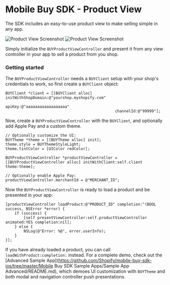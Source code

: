 # Mobile Buy SDK - Product View

The SDK includes an easy-to-use product view to make selling simple in any app.

![Product View Screenshot](https://raw.github.com/Shopify/mobile-buy-sdk-ios/master/Assets/Product_View_Screenshot_1.png)
![Product View Screenshot](https://raw.github.com/Shopify/mobile-buy-sdk-ios/master/Assets/Product_View_Screenshot_2.png)

Simply initialize the `BUYProductViewController` and present it from any view controller in your app to sell a product from you shop.

### Getting started

The `BUYProductViewController` needs a `BUYClient` setup with your shop's credentials to work, so first create a `BUYClient` object:

```objc
BUYClient *client = [[BUYClient alloc] initWithShopDomain:@"yourshop.myshopify.com"
                                                   apiKey:@"aaaaaaaaaaaaaaaaaa"
                                                channelId:@"99999"];
```

Now, create a `BUYProductViewController` with the `BUYClient`, and optionally add Apple Pay and a custom theme.

```objc
// Optionally customize the UI:
BUYTheme *theme = [[BUYTheme alloc] init];
theme.style = BUYThemeStyleLight;
theme.tintColor = [UIColor redColor];

BUYProductViewController *productViewController = [[BUYProductViewController alloc] initWithClient:self.client theme:theme];

// Optionally enable Apple Pay:
productViewController.merchantId = @"MERCHANT_ID";
```

Now the `BUYProductViewController` is ready to load a product and be presented in your app:

```objc
[productViewController loadProduct:@"PRODUCT_ID" completion:^(BOOL success, NSError *error) {
    if (success) {
        [self presentViewController:self.productViewController animated:YES completion:nil];
    } else {
        NSLog(@"Error: %@", error.userInfo);
    }
}];
```

If you have already loaded a product, you can call `loadWithProduct:completion:` instead. For a complete demo, check out the [Advanced Sample App](https://github.com/Shopify/mobile-buy-sdk-ios/tree/master/Mobile Buy SDK Sample Apps/Sample App Advanced/README.md), which demoes UI customization with `BUYTheme` and both modal and navigation controller push presentations.